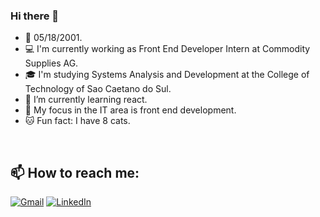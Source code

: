 ### Hi there 👋

- 📅 05/18/2001.
- 💻 I'm currently working as Front End Developer Intern at Commodity Supplies AG.
- 🎓 I'm studying Systems Analysis and Development at the College of Technology of Sao Caetano do Sul.
- 🌱 I’m currently learning react.
- 💖 My focus in the IT area is front end development.
- 🐱 Fun fact: I have 8 cats.

</br>

## :mailbox: How to reach me:
[![Gmail](https://img.shields.io/badge/-GMAIL-D14836?style=for-the-badge&logo=gmail&logoColor=white)](mailto:michellebbognar@gmail.com)
[![LinkedIn](https://img.shields.io/badge/-LINKEDIN-0077B5?style=for-the-badge&logo=linkedin&logoColor=white)](https://bit.ly/lkdnMichelle)

<!--
**MichelleBudri/MichelleBudri** is a ✨ _special_ ✨ repository because its `README.md` (this file) appears on your GitHub profile.
-->
